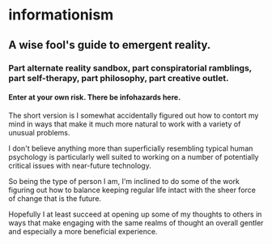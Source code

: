 # informationism
## A wise fool's guide to emergent reality.

### Part alternate reality sandbox, part conspiratorial ramblings, part self-therapy, part philosophy, part creative outlet.

#### Enter at your own risk. There be infohazards here.

The short version is I somewhat accidentally figured out how to contort my mind in ways that make it much more natural to work with a variety of unusual problems.

I don't believe anything more than superficially resembling typical human psychology is particularly well suited to working on a number of potentially critical issues with near-future technology.

So being the type of person I am, I'm inclined to do some of the work figuring out how to balance keeping regular life intact with the sheer force of change that is the future.

Hopefully I at least succeed at opening up some of my thoughts to others in ways that make engaging with the same realms of thought an overall gentler and especially a more beneficial experience.

